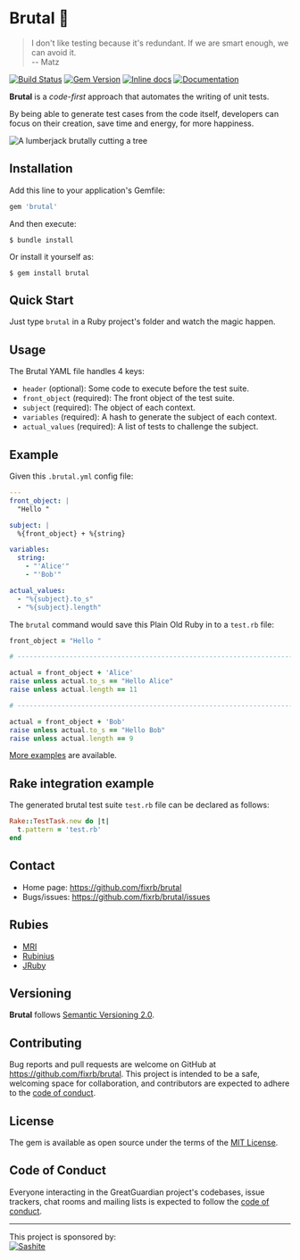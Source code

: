 # Brutal 👹

> I don't like testing because it's redundant. If we are smart enough, we can avoid it. <br/>
> -- Matz

[![Build Status](https://api.travis-ci.org/fixrb/brutal.svg?branch=master)][travis]
[![Gem Version](https://badge.fury.io/rb/brutal.svg)][gem]
[![Inline docs](https://inch-ci.org/github/fixrb/brutal.svg?branch=master)][inchpages]
[![Documentation](http://img.shields.io/:yard-docs-38c800.svg)][rubydoc]

__Brutal__ is a _code-first_ approach that automates the writing of unit tests.

By being able to generate test cases from the code itself, developers can focus on their creation, save time and energy, for more happiness.

<p>
  <img
    src="https://github.com/fixrb/brutal/raw/master/img/Ferdinand_Hodler_-_Woodcutter_-_Google_Art_Project.jpg"
    alt="A lumberjack brutally cutting a tree" />
</p>

## Installation

Add this line to your application's Gemfile:

```ruby
gem 'brutal'
```

And then execute:

    $ bundle install

Or install it yourself as:

    $ gem install brutal

## Quick Start

Just type `brutal` in a Ruby project's folder and watch the magic happen.

## Usage

The Brutal YAML file handles 4 keys:

* `header` (optional): Some code to execute before the test suite.
* `front_object` (required): The front object of the test suite.
* `subject` (required): The object of each context.
* `variables` (required): A hash to generate the subject of each context.
* `actual_values` (required): A list of tests to challenge the subject.

## Example

Given this `.brutal.yml` config file:

```yaml
---
front_object: |
  "Hello "

subject: |
  %{front_object} + %{string}

variables:
  string:
    - "'Alice'"
    - "'Bob'"

actual_values:
  - "%{subject}.to_s"
  - "%{subject}.length"
```

The `brutal` command would save this Plain Old Ruby in to a `test.rb` file:

```ruby
front_object = "Hello "

# ------------------------------------------------------------------------------

actual = front_object + 'Alice'
raise unless actual.to_s == "Hello Alice"
raise unless actual.length == 11

# ------------------------------------------------------------------------------

actual = front_object + 'Bob'
raise unless actual.to_s == "Hello Bob"
raise unless actual.length == 9
```

[More examples](examples/) are available.

## Rake integration example

The generated brutal test suite `test.rb` file can be declared as follows:

```ruby
Rake::TestTask.new do |t|
  t.pattern = 'test.rb'
end
```

## Contact

* Home page: https://github.com/fixrb/brutal
* Bugs/issues: https://github.com/fixrb/brutal/issues

## Rubies

* [MRI](https://www.ruby-lang.org/)
* [Rubinius](https://rubinius.com/)
* [JRuby](https://www.jruby.org/)

## Versioning

__Brutal__ follows [Semantic Versioning 2.0](https://semver.org/).

## Contributing

Bug reports and pull requests are welcome on GitHub at https://github.com/fixrb/brutal. This project is intended to be a safe, welcoming space for collaboration, and contributors are expected to adhere to the [code of conduct](https://github.com/fixrb/brutal/blob/master/CODE_OF_CONDUCT.md).

## License

The gem is available as open source under the terms of the [MIT License](https://opensource.org/licenses/MIT).

## Code of Conduct

Everyone interacting in the GreatGuardian project's codebases, issue trackers, chat rooms and mailing lists is expected to follow the [code of conduct](https://github.com/fixrb/brutal/blob/master/CODE_OF_CONDUCT.md).

[gem]: https://rubygems.org/gems/brutal
[travis]: https://travis-ci.org/fixrb/brutal
[inchpages]: https://inch-ci.org/github/fixrb/brutal
[rubydoc]: https://rubydoc.info/gems/brutal/frames

***

<p>
  This project is sponsored by:<br />
  <a href="https://sashite.com/"><img
    src="https://github.com/fixrb/brutal/raw/master/img/sashite.png"
    alt="Sashite" /></a>
</p>

